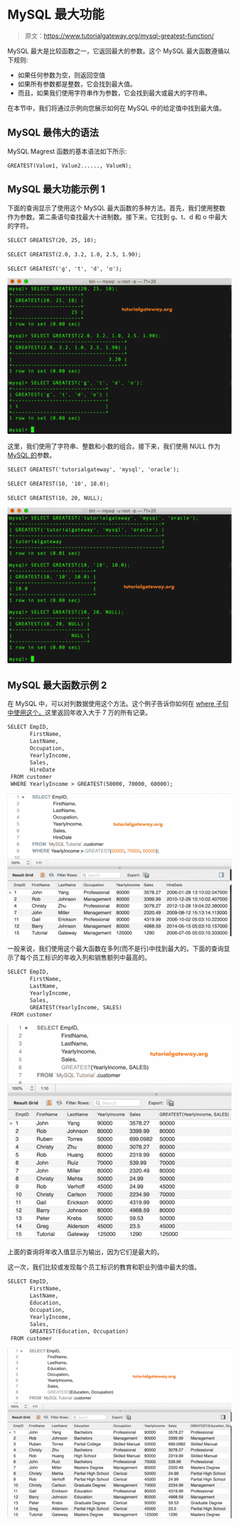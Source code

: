 # MySQL 最大功能

> 原文：<https://www.tutorialgateway.org/mysql-greatest-function/>

MySQL 最大是比较函数之一，它返回最大的参数。这个 MySQL 最大函数遵循以下规则:

*   如果任何参数为空，则返回空值
*   如果所有参数都是整数，它会找到最大值。
*   而且，如果我们使用字符串作为参数，它会找到最大或最大的字符串。

在本节中，我们将通过示例向您展示如何在 MySQL 中的给定值中找到最大值。

## MySQL 最伟大的语法

MySQL Magrest 函数的基本语法如下所示:

```
GREATEST(Value1, Value2......, ValueN);
```

## MySQL 最大功能示例 1

下面的查询显示了使用这个 MySQL 最大函数的多种方法。首先，我们使用整数作为参数。第二条语句查找最大十进制数。接下来，它找到 g、t、d 和 o 中最大的字符。

```
SELECT GREATEST(20, 25, 10);

SELECT GREATEST(2.0, 3.2, 1.0, 2.5, 1.90);

SELECT GREATEST('g', 't', 'd', 'o');
```

![MySQL GREATEST Function 1](img/9fe08938063b39b5eb7ca7e9bea52eec.png)

这里，我们使用了字符串、整数和小数的组合。接下来，我们使用 NULL 作为 [MySQL 的](https://www.tutorialgateway.org/mysql-tutorial/)参数。

```
SELECT GREATEST('tutorialgateway', 'mysql', 'oracle');

SELECT GREATEST(10, '10', 10.0);

SELECT GREATEST(10, 20, NULL);
```

![MySQL GREATEST Function 2](img/917e0adf364e2a52230641b06c484cfc.png)

## MySQL 最大函数示例 2

在 MySQL 中，可以对列数据使用这个方法。这个例子告诉你如何在 [where 子句中使用这个。](https://www.tutorialgateway.org/mysql-where-clause/)这里返回年收入大于 7 万的所有记录。

```
SELECT EmpID, 
       FirstName,
       LastName,
       Occupation,
       YearlyIncome,
       Sales,
       HireDate
 FROM customer
 WHERE YearlyIncome > GREATEST(50000, 70000, 60000);
```

![MySQL GREATEST Function 3](img/e598f3960a39f19c99110070bc5c1300.png)

一般来说，我们使用这个最大函数在多列(而不是行)中找到最大的。下面的查询显示了每个员工标识的年收入列和销售额列中最高的。

```
SELECT EmpID,
       FirstName,
       LastName,
       YearlyIncome,
       Sales, 
       GREATEST(YearlyIncome, SALES)
 FROM customer
```

![MySQL GREATEST Function 4](img/d20e89927e57282166c32cebc665551b.png)

上面的查询将年收入值显示为输出，因为它们是最大的。

这一次，我们比较或发现每个员工标识的教育和职业列值中最大的值。

```
SELECT EmpID, 
       FirstName,
       LastName,
       Education,
       Occupation,
       YearlyIncome,
       Sales,
       GREATEST(Education, Occupation)
 FROM customer
```

![MySQL GREATEST Function 5](img/dccae77a931dc36ad9b7ab83f18f90f1.png)